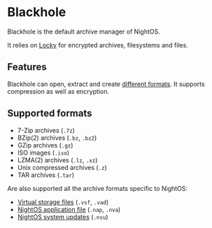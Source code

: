 # Blackhole

Blackhole is the default archive manager of NightOS.

It relies on [Locky](Locky.md) for encrypted archives, filesystems and files.

## Features

Blackhole can open, extract and create [different formats](#supported-formats). It supports compression as well as encryption.

## Supported formats

* 7-Zip archives (`.7z`)
* BZip(2) archives (`.bz`, `.bz2`)
* GZip archives (`.gz`)
* ISO images (`.iso`)
* LZMA(2) archives (`.lz`, `.xz`)
* Unix compressed archives (`.z`)
* TAR archives (`.tar`)

Are also supported all the archive formats specific to NightOS:

* [Virtual storage files](../technical/file-formats.md#virtual-storages) (`.vsf`, `.vad`)
* [NightOS application file](../technical/file-formats.md#application-packages) (`.nap`, `.nva`)
* [NightOS system updates](../technical/file-formats.md#system-updates) (`.nsu`)
